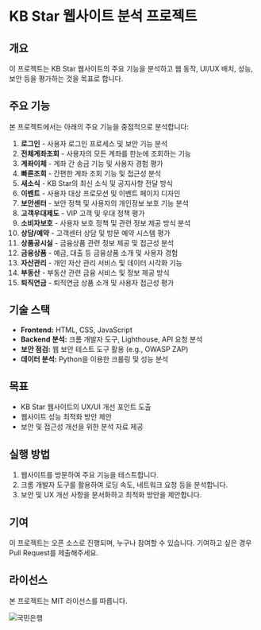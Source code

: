 # KB Star 웹사이트 분석 프로젝트

## 개요
이 프로젝트는 KB Star 웹사이트의 주요 기능을 분석하고 웹 동작, UI/UX 배치, 성능, 보안 등을 평가하는 것을 목표로 합니다.

## 주요 기능
본 프로젝트에서는 아래의 주요 기능을 중점적으로 분석합니다:

1. **로그인** - 사용자 로그인 프로세스 및 보안 기능 분석
2. **전체계좌조회** - 사용자의 모든 계좌를 한눈에 조회하는 기능
3. **계좌이체** - 계좌 간 송금 기능 및 사용자 경험 평가
4. **빠른조회** - 간편한 계좌 조회 기능 및 접근성 분석
5. **새소식** - KB Star의 최신 소식 및 공지사항 전달 방식
6. **이벤트** - 사용자 대상 프로모션 및 이벤트 페이지 디자인
7. **보안센터** - 보안 정책 및 사용자의 개인정보 보호 기능 분석
8. **고객우대제도** - VIP 고객 및 우대 정책 평가
9. **소비자보호** - 사용자 보호 정책 및 관련 정보 제공 방식 분석
10. **상담/예약** - 고객센터 상담 및 방문 예약 시스템 평가
11. **상품공시실** - 금융상품 관련 정보 제공 및 접근성 분석
12. **금융상품** - 예금, 대출 등 금융상품 소개 및 사용자 경험
13. **자산관리** - 개인 자산 관리 서비스 및 데이터 시각화 기능
14. **부동산** - 부동산 관련 금융 서비스 및 정보 제공 방식
15. **퇴직연금** - 퇴직연금 상품 소개 및 사용자 접근성 평가

## 기술 스택
- **Frontend:** HTML, CSS, JavaScript
- **Backend 분석:** 크롬 개발자 도구, Lighthouse, API 요청 분석
- **보안 점검:** 웹 보안 테스트 도구 활용 (e.g., OWASP ZAP)
- **데이터 분석:** Python을 이용한 크롤링 및 성능 분석

## 목표
- KB Star 웹사이트의 UX/UI 개선 포인트 도출
- 웹사이트 성능 최적화 방안 제안
- 보안 및 접근성 개선을 위한 분석 자료 제공

## 실행 방법
1. 웹사이트를 방문하여 주요 기능을 테스트합니다.
2. 크롬 개발자 도구를 활용하여 로딩 속도, 네트워크 요청 등을 분석합니다.
3. 보안 및 UX 개선 사항을 문서화하고 최적화 방안을 제안합니다.

## 기여
이 프로젝트는 오픈 소스로 진행되며, 누구나 참여할 수 있습니다. 기여하고 싶은 경우 Pull Request를 제출해주세요.

## 라이선스
본 프로젝트는 MIT 라이선스를 따릅니다.

![국민은행](https://search.pstatic.net/common/?src=http%3A%2F%2Fblogfiles.naver.net%2FMjAyNTAxMDdfMjg3%2FMDAxNzM2MjUyMjM4ODc2.KAUuJzOmtnesnmy83oUROnfHHwNNjo13fFx6xVsl7yQg.UfDDgWx3AZetkv6BN7UnF9bHraPrTll6Rpc8qU8SeHcg.PNG%2Fimage.png&type=a340)

